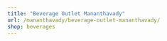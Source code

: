 ```yaml
---
title: "Beverage Outlet Mananthavady"
url: /mananthavady/beverage-outlet-mananthavady/
shop: beverages
---
```

